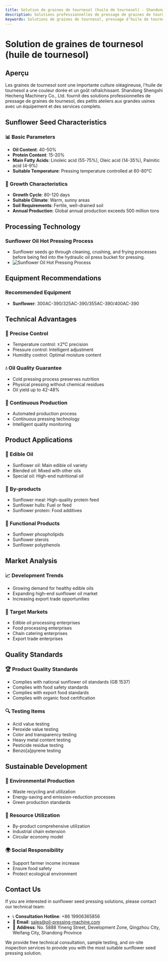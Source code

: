 ```yaml
---
title: Solution de graines de tournesol (huile de tournesol) - Shandong Shengshi Hecheng Machinery Co., Ltd.
description: Solutions professionnelles de pressage de graines de tournesol, fournissant des équipements et services techniques de transformation d'huile de tournesol, teneur en huile 40-50%, utilisant le processus de pressage à chaud pour assurer le rendement en huile, des petits ateliers aux grandes usines avec un équipement et des services complets.
keywords: Solutions de graines de tournesol, pressage d'huile de tournesol, équipement de transformation de graines de tournesol, ligne de production d'huile de tournesol, processus de pressage à chaud d'huile de tournesol, presse à huile de graines de tournesol, extraction d'huile de tournesol, transformation de graines oléagineuses de graines de tournesol, équipement de pressage d'huile de tournesol, équipement de production d'huile de tournesol, usine de transformation d'huile de tournesol
---
```


# Solution de graines de tournesol (huile de tournesol)

## Aperçu

Les graines de tournesol sont une importante culture oléagineuse, l'huile de tournesol a une couleur dorée et un goût rafraîchissant. Shandong Shengshi Hecheng Machinery Co., Ltd. fournit des solutions professionnelles de pressage de graines de tournesol, des petits ateliers aux grandes usines avec un équipement et des services complets.

## Sunflower Seed Characteristics

### 📊 Basic Parameters
- **Oil Content**: 40-50%
- **Protein Content**: 15-20%
- **Main Fatty Acids**: Linoleic acid (55-75%), Oleic acid (14-35%), Palmitic acid (4-9%)
- **Suitable Temperature**: Pressing temperature controlled at 60-80℃

### 🌱 Growth Characteristics
- **Growth Cycle**: 80-120 days
- **Suitable Climate**: Warm, sunny areas
- **Soil Requirements**: Fertile, well-drained soil
- **Annual Production**: Global annual production exceeds 500 million tons

## Processing Technology

### Sunflower Oil Hot Pressing Process
- Sunflower seeds go through cleaning, crushing, and frying processes before being fed into the hydraulic oil press bucket for pressing.
- ![Sunflower Oil Hot Pressing Process](/images/葵花籽热榨工艺概览_An%20Overview%20of%20the%20Hot%20Pressing%20Process%20of%20Sunflower%20seeds.png)

## Equipment Recommendations

### Recommended Equipment
- **Sunflower**: 300AC-390/325AC-390/355AC-390/400AC-390

## Technical Advantages

### 🎯 Precise Control
- Temperature control: ±2℃ precision
- Pressure control: Intelligent adjustment
- Humidity control: Optimal moisture content

### 💧 Oil Quality Guarantee
- Cold pressing process preserves nutrition
- Physical pressing without chemical residues
- Oil yield up to 42-48%

### 🔄 Continuous Production
- Automated production process
- Continuous pressing technology
- Intelligent quality monitoring

## Product Applications

### 🍳 Edible Oil
- Sunflower oil: Main edible oil variety
- Blended oil: Mixed with other oils
- Special oil: High-end nutritional oil

### 🥛 By-products
- Sunflower meal: High-quality protein feed
- Sunflower hulls: Fuel or feed
- Sunflower protein: Food additives

### 💊 Functional Products
- Sunflower phospholipids
- Sunflower sterols
- Sunflower polyphenols

## Market Analysis

### 📈 Development Trends
- Growing demand for healthy edible oils
- Expanding high-end sunflower oil market
- Increasing export trade opportunities

### 🎯 Target Markets
- Edible oil processing enterprises
- Food processing enterprises
- Chain catering enterprises
- Export trade enterprises

## Quality Standards

### 🏆 Product Quality Standards
- Complies with national sunflower oil standards (GB 1537)
- Complies with food safety standards
- Complies with export food standards
- Complies with organic food certification

### 🔍 Testing Items
- Acid value testing
- Peroxide value testing
- Color and transparency testing
- Heavy metal content testing
- Pesticide residue testing
- Benzo[a]pyrene testing

## Sustainable Development

### 🌱 Environmental Production
- Waste recycling and utilization
- Energy-saving and emission-reduction processes
- Green production standards

### 🔄 Resource Utilization
- By-product comprehensive utilization
- Industrial chain extension
- Circular economy model

### 🌍 Social Responsibility
- Support farmer income increase
- Ensure food safety
- Protect ecological environment

## Contact Us

If you are interested in sunflower seed pressing solutions, please contact our technical team:

- 📞 **Consultation Hotline**: +86 19906365856
- 📧 **Email**: sales@oil-pressing-machine.com
- 📍 **Address**: No. 5888 Yineng Street, Development Zone, Qingzhou City, Weifang City, Shandong Province

We provide free technical consultation, sample testing, and on-site inspection services to provide you with the most suitable sunflower seed pressing solution.